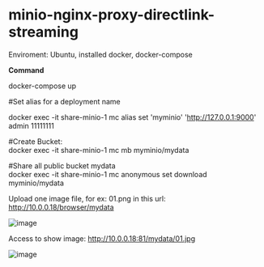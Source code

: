 # minio-nginx-proxy-directlink-streaming

Enviroment: Ubuntu, installed docker, docker-compose

**Command**

docker-compose up 

#Set alias for a deployment name  

docker exec -it share-minio-1 mc alias set 'myminio' 'http://127.0.0.1:9000' admin 11111111  

#Create Bucket:  
docker exec -it share-minio-1 mc mb myminio/mydata  

#Share all public bucket mydata  
docker exec -it share-minio-1 mc anonymous set download myminio/mydata  

Upload one image file, for ex: 01.png in this url:  
http://10.0.0.18/browser/mydata  

![image](https://github.com/dungla2011/minio-nginx-proxy-directlink-streaming/assets/7878963/76348ee4-5cd9-4e21-b4ee-60f60e78a664)



Access to show image: http://10.0.0.18:81/mydata/01.jpg   


![image](https://github.com/dungla2011/minio-nginx-proxy-directlink-streaming/assets/7878963/40e6f2fd-3a06-498c-b05d-9eb228175a46)

